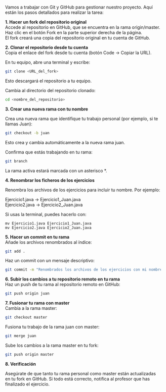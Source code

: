 Vamos a trabajar con Git y GitHub para gestionar nuestro proyecto. Aquí están los pasos detallados para realizar la tarea:  

**1. Hacer un fork del repositorio original**  
    Accede al repositorio en GitHub, que se encuentra en la rama origin/master.
    Haz clic en el botón Fork en la parte superior derecha de la página.  
    El fork creará una copia del repositorio original en tu cuenta de GitHub.  
    
**2. Clonar el repositorio desde tu cuenta**  
Copia el enlace del fork desde tu cuenta (botón Code → Copiar la URL).  

En tu equipo, abre una terminal y escribe:
````bash
git clone <URL_del_fork>
````
Esto descargará el repositorio a tu equipo.

Cambia al directorio del repositorio clonado:
````bash
cd <nombre_del_repositorio>
````
**3. Crear una nueva rama con tu nombre**  

Crea una nueva rama que identifique tu trabajo personal (por ejemplo, si te llamas Juan):

````bash
git checkout -b juan
````
Esto crea y cambia automáticamente a la nueva rama juan.

Confirma que estás trabajando en tu rama:
````bash
git branch
````
La rama activa estará marcada con un asterisco *.

**4. Renombrar los ficheros de los ejercicios**  

Renombra los archivos de los ejercicios para incluir tu nombre. Por ejemplo:  

Ejercicio1.java → Ejercicio1_Juan.java  
Ejercicio2.java → Ejercicio2_Juan.java  

Si usas la terminal, puedes hacerlo con:
````
mv Ejercicio1.java Ejercicio1_Juan.java
mv Ejercicio2.java Ejercicio2_Juan.java
````
**5. Hacer un commit en tu rama**  
Añade los archivos renombrados al índice:
````bash
git add .
````
Haz un commit con un mensaje descriptivo:
````bash
git commit -m "Renombrados los archivos de los ejercicios con mi nombre"
````
**6. Subir los cambios a tu repositorio remoto en tu rama**  
Haz un push de tu rama al repositorio remoto en GitHub:
````bash
git push origin juan
````
**7. Fusionar tu rama con master**  
Cambia a la rama master:
````bash
git checkout master
````
Fusiona tu trabajo de la rama juan con master:
````bash
git merge juan
````
Sube los cambios a la rama master en tu fork:
````bash
git push origin master
````
**8. Verificación**  

Asegúrate de que tanto tu rama personal como master están actualizadas en tu fork en GitHub.
Si todo está correcto, notifica al profesor que has finalizado el ejercicio.
